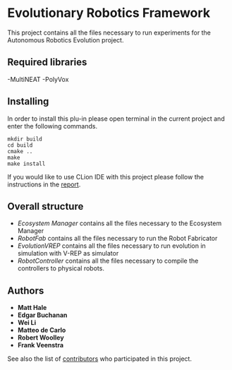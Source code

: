 # Evolutionary Robotics Framework

This project contains all the files necessary to run experiments for the Autonomous Robotics Evolution project.

## Required libraries

-MultiNEAT
-PolyVox

## Installing

In order to install this plu-in please open terminal in the current project and enter the following commands.

```
mkdir build
cd build
cmake ..
make
make install
```
If you would like to use CLion IDE with this project please follow the instructions in the [report](https://www.overleaf.com/8988212588bdkjhpfdtckz).

## Overall structure

* *Ecosystem Manager* contains all the files necessary to the Ecosystem Manager
* *RobotFab* contains all the files necessary to run the Robot Fabricator
* *EvolutionVREP* contains all the files necessary to run evolution in simulation with V-REP as simulator
* *RobotController* contains all the files necessary to compile the controllers to physical robots.

## Authors

* **Matt Hale**
* **Edgar Buchanan**
* **Wei Li**
* **Matteo de Carlo**
* **Robert Woolley**
* **Frank Veenstra**

See also the list of [contributors](https://www.york.ac.uk/robot-lab/are/) who participated in this project.
